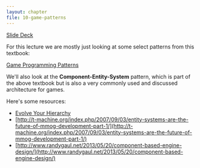 ```yaml
---
layout: chapter
file: 10-game-patterns
---
```




<a href="https://docs.google.com/presentation/d/1HVuZep_8jnBLbyLIVmG6syYyJ9vKq-3LHsQDlbtHOhU/edit?usp=sharing" class="btn btn-info">Slide Deck</a>


For this lecture we are mostly just looking at some select patterns from this textbook:

[Game Programming Patterns](http://gameprogrammingpatterns.com/contents.html)

We'll also look at the **Component-Entity-System** pattern, which is part of the above textbook
but is also a very commonly used and discussed architecture for games.

Here's some resources:

- [Evolve Your Hierarchy](http://cowboyprogramming.com/2007/01/05/evolve-your-heirachy/)
- [http://t-machine.org/index.php/2007/09/03/entity-systems-are-the-future-of-mmog-development-part-1/](http://t-machine.org/index.php/2007/09/03/entity-systems-are-the-future-of-mmog-development-part-1/)
- [http://www.randygaul.net/2013/05/20/component-based-engine-design/](http://www.randygaul.net/2013/05/20/component-based-engine-design/)
